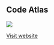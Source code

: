 ## Code Atlas
![](ttps://github.com/Maxamuss/code-atlas/workflows/.github/workflows/test.yml/badge.svg)

[Visit website](https://code-atlas.me)

